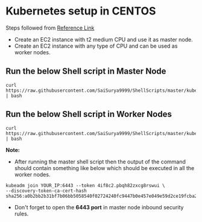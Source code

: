 # Kubernetes setup in CENTOS
Steps followed from [Reference Link](https://www.vultr.com/docs/deploy-kubernetes-with-kubeadm-on-centos-7/)
- Create an EC2 instance with t2 medium CPU and use it as master node.
- Create an EC2 instance with any type of CPU and can be used as worker nodes.
## Run the below Shell script in Master Node
```
curl https://raw.githubusercontent.com/SaiSurya9999/ShellScripts/master/kubedum_master_node.sh | bash
```

## Run the below Shell script in Worker Nodes
```
curl https://raw.githubusercontent.com/SaiSurya9999/ShellScripts/master/kubedum_worker_node.sh | bash
```
**Note:**  
- After running the master shell script then the output of the command should contain something like below which should be executed in all the worker nodes.
```
kubeadm join YOUR_IP:6443 --token 4if8c2.pbqh82zxcg8rswui \
--discovery-token-ca-cert-hash sha256:a0b2bb2b31bf7b06bb5058540f02724240fc9447b0e457e049e59d2ce19fcba2
```
- Don't forget to open the **6443 port** in master node inbound security rules.
